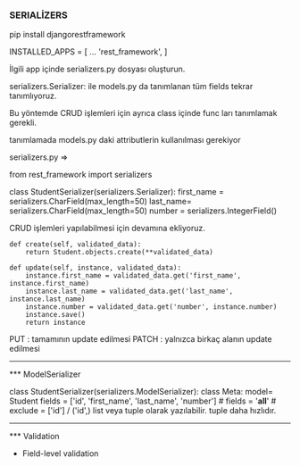 ### SERIALİZERS 


pip install djangorestframework

INSTALLED_APPS = [
    ...
    'rest_framework',
]



İlgili app içinde serializers.py dosyası oluşturun.

serializers.Serializer:  ile models.py da tanımlanan tüm fields tekrar tanımlıyoruz.

Bu yöntemde CRUD işlemleri için ayrıca class içinde func ları tanımlamak gerekli.


tanımlamada models.py daki attributlerin kullanılması gerekiyor

serializers.py =>

from rest_framework import serializers

class StudentSerializer(serializers.Serializer):
    first_name = serializers.CharField(max_length=50)
    last_name= serializers.CharField(max_length=50)
    number = serializers.IntegerField() 

CRUD işlemleri yapılabilmesi için devamına ekliyoruz.

    def create(self, validated_data):
        return Student.objects.create(**validated_data)

    def update(self, instance, validated_data):
        instance.first_name = validated_data.get('first_name', instance.first_name)
        instance.last_name = validated_data.get('last_name', instance.last_name)
        instance.number = validated_data.get('number', instance.number)
        instance.save()
        return instance


PUT : tamamının update edilmesi
PATCH : yalnızca birkaç alanın update edilmesi


<hr>

*** ModelSerializer

class StudentSerializer(serializers.ModelSerializer):
    class Meta:
        model= Student
        fields = ['id', 'first_name', 'last_name', 'number']
        # fields = '__all__'
        # exclude = ['id'] / ('id',) list veya tuple olarak yazılabilir. tuple daha hızlıdır.

<hr>

*** Validation

* Field-level validation




